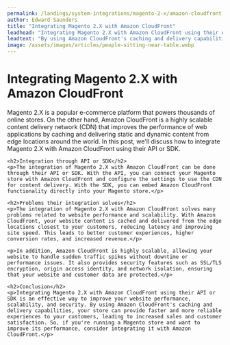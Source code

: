 ```yaml
---
permalink: /landings/system-integrations/magento-2-x/amazon-cloudfront
author: Edward Saunders
title: "Integrating Magento 2.X with Amazon CloudFront"
leadhead: "Integrating Magento 2.X with Amazon CloudFront using their API or SDK is an effective way to improve your website performance, scalability, and security"
leadtext: "By using Amazon CloudFront's caching and delivery capabilities, your store can provide faster and more reliable experiences to your customers, leading to increased sales and customer satisfaction. So, if you're running a Magento store and want to improve its performance, consider integrating it with Amazon CloudFront."
image: /assets/images/articles/people-sitting-near-table.webp
---
```

<div class="arttext">	<h1>Integrating Magento 2.X with Amazon CloudFront</h1>
	<p>Magento 2.X is a popular e-commerce platform that powers thousands of online stores. On the other hand, Amazon CloudFront is a highly scalable content delivery network (CDN) that improves the performance of web applications by caching and delivering static and dynamic content from edge locations around the world. In this post, we'll discuss how to integrate Magento 2.X with Amazon CloudFront using their API or SDK.</p>

	<h2>Integration through API or SDK</h2>
	<p>The integration of Magento 2.X with Amazon CloudFront can be done through their API or SDK. With the API, you can connect your Magento store with Amazon CloudFront and configure the settings to use the CDN for content delivery. With the SDK, you can embed Amazon CloudFront functionality directly into your Magento store.</p>

	<h2>Problems their integration solves</h2>
	<p>The integration of Magento 2.X with Amazon CloudFront solves many problems related to website performance and scalability. With Amazon CloudFront, your website content is cached and delivered from the edge locations closest to your customers, reducing latency and improving site speed. This leads to better customer experiences, higher conversion rates, and increased revenue.</p>

	<p>In addition, Amazon CloudFront is highly scalable, allowing your website to handle sudden traffic spikes without downtime or performance issues. It also provides security features such as SSL/TLS encryption, origin access identity, and network isolation, ensuring that your website and customer data are protected.</p>

	<h2>Conclusion</h2>
	<p>Integrating Magento 2.X with Amazon CloudFront using their API or SDK is an effective way to improve your website performance, scalability, and security. By using Amazon CloudFront's caching and delivery capabilities, your store can provide faster and more reliable experiences to your customers, leading to increased sales and customer satisfaction. So, if you're running a Magento store and want to improve its performance, consider integrating it with Amazon CloudFront.</p>
</div>